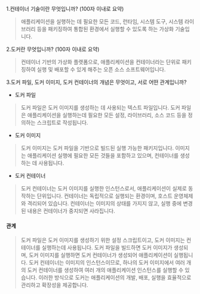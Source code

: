 1.컨테이너 기술이란 무엇입니까? (100자 이내로 요약)
> 애플리케이션을 실행하는 데 필요한 모든 코드, 런타임, 시스템 도구, 시스템 라이브러리 등을 패키징하여 통합된 환경에서 실행할 수 있도록 하는 가상화 기술입니다.

2.도커란 무엇입니까? (100자 이내로 요약)
> 컨테이너 기반의 가상화 플랫폼으로, 애플리케이션을 컨테이너라는 단위로 패키징하여 실행 및 배포할 수 있게 해주는 오픈 소스 소프트웨어입니다.

3.도커 파일, 도커 이미지, 도커 컨테이너의 개념은 무엇이고, 서로 어떤 관계입니까?

- 도커 파일
> 도커 파일은 도커 이미지를 생성하는 데 사용되는 텍스트 파일입니다. 도커 파일은 애플리케이션을 실행하는데 필요한 모든 설정, 라이브러리, 소스 코드 등을 정의하는 스크립트로 작성됩니다.

- 도커 이미지
> 도커 이미지는 도커 파일을 기반으로 빌드된 실행 가능한 패키지입니다. 이미지는 애플리케이션 실행에 필요한 모든 것들을 포함하고 있으며, 컨테이너를 생성하는 데 사용됩니다.

- 도커 컨테이너
> 도커 컨테이너는 도커 이미지를 실행한 인스턴스로서, 애플리케이션이 실제로 동작하는 단위입니다. 컨테이너는 독립적으로 실행되는 환경이며, 호스트 운영체제와 격리되어 있습니다. 컨테이너는 이미지의 상태를 가지지 않고, 실행 중에 변경된 내용은 컨테이너가 중지되면 사라집니다.

#### 관계
> 도커 파일은 도커 이미지를 생성하기 위한 설정 스크립트이고, 도커 이미지는 컨테이너를 실행하는데 사용됩니다. 도커 파일을 빌드하면 도커 이미지가 생성되며, 도커 이미지를 실행하면 도커 컨테이너가 생성되어 애플리케이션이 실행됩니다. 도커 컨테이너는 이미지의 인스턴스이므로, 하나의 도커 이미지에서 여러 개의 도커 컨테이너를 생성하여 여러 개의 애플리케이션 인스턴스를 실행할 수 있습니다. 이러한 방식으로 도커는 애플리케이션의 개발, 배포, 실행을 효율적으로 관리하고 확장성을 제공합니다.